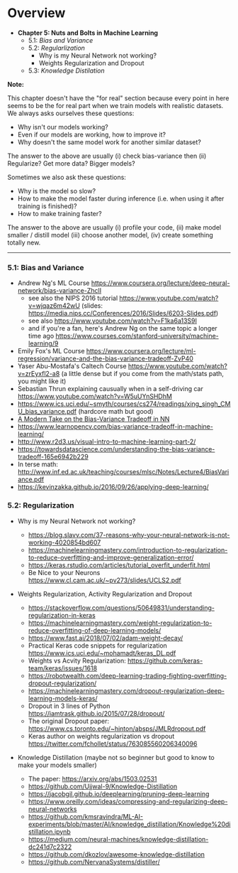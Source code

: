 # Overview

- **Chapter 5: Nuts and Bolts in Machine Learning** 
  - 5.1: *Bias and Variance*
  - 5.2: *Regularlization*
    - Why is my Neural Network not working?
    - Weights Regularization and Dropout
  - 5.3: *Knowledge Distilation*
  
**Note:** 

This chapter doesn't have the "for real" section because every point in here seems to be the for real part when we train models with realistic datasets. We always asks ourselves these questions:
  
  - Why isn't our models working?
  - Even if our models are working, how to improve it?  
  - Why doesn't the same model work for another similar dataset? 
  

The answer to the above are usually (i) check bias-variance then (ii) Regularize? Get more data? Bigger models?
  
Sometimes we also ask these questions:

  - Why is the model so slow?
  - How to make the model faster during inference (i.e. when using it after training is finished)?
  - How to make training faster? 
  
The answer to the above are usually (i) profile your code, (ii) make model smaller / distill model (iii) choose another model, (iv) create something totally new.

----


### 5.1: Bias and Variance

 - Andrew Ng's ML Course https://www.coursera.org/lecture/deep-neural-network/bias-variance-ZhclI 
   - see also the NIPS 2016 tutorial https://www.youtube.com/watch?v=wjqaz6m42wU (slides: https://media.nips.cc/Conferences/2016/Slides/6203-Slides.pdf) 
   - see also https://www.youtube.com/watch?v=F1ka6a13S9I
   - and if you're a fan, here's Andrew Ng on the same topic a longer time ago https://www.courses.com/stanford-university/machine-learning/9 
 - Emily Fox's ML Course https://www.coursera.org/lecture/ml-regression/variance-and-the-bias-variance-tradeoff-ZvP40
 - Yaser Abu-Mostafa's Caltech Course https://www.youtube.com/watch?v=zrEyxfl2-a8 (a little dense but if you come from the math/stats path, you might like it)
 - Sebastian Thrun explaining causually when in a self-driving car https://www.youtube.com/watch?v=W5uUYnSHDhM 
 - https://www.ics.uci.edu/~smyth/courses/cs274/readings/xing_singh_CMU_bias_variance.pdf (hardcore math but good)
 - [A Modern Take on the Bias-Variance Tradeoff in NN](https://arxiv.org/pdf/1810.08591.pdf)
 - https://www.learnopencv.com/bias-variance-tradeoff-in-machine-learning/
 - http://www.r2d3.us/visual-intro-to-machine-learning-part-2/
 - https://towardsdatascience.com/understanding-the-bias-variance-tradeoff-165e6942b229
 - In terse math: http://www.inf.ed.ac.uk/teaching/courses/mlsc/Notes/Lecture4/BiasVariance.pdf 
 - https://kevinzakka.github.io/2016/09/26/applying-deep-learning/
 
### 5.2: Regularization

 - Why is my Neural Network not working?
   - https://blog.slavv.com/37-reasons-why-your-neural-network-is-not-working-4020854bd607
   - https://machinelearningmastery.com/introduction-to-regularization-to-reduce-overfitting-and-improve-generalization-error/
   - https://keras.rstudio.com/articles/tutorial_overfit_underfit.html
   - Be Nice to your Neurons https://www.cl.cam.ac.uk/~pv273/slides/UCLS2.pdf
  
 - Weights Regularization, Activity Regularization and Dropout
    - https://stackoverflow.com/questions/50649831/understanding-regularization-in-keras
    - https://machinelearningmastery.com/weight-regularization-to-reduce-overfitting-of-deep-learning-models/
    - https://www.fast.ai/2018/07/02/adam-weight-decay/
    - Practical Keras code snippets for regularization https://www.ics.uci.edu/~mohamadt/keras_DL.pdf 
    - Weights vs Acvity Regularization: https://github.com/keras-team/keras/issues/1618
    - https://robotwealth.com/deep-learning-trading-fighting-overfitting-dropout-regularization/
    - https://machinelearningmastery.com/dropout-regularization-deep-learning-models-keras/
    - Dropout in 3 lines of Python https://iamtrask.github.io/2015/07/28/dropout/ 
    - The original Dropout paper: https://www.cs.toronto.edu/~hinton/absps/JMLRdropout.pdf
    - Keras author on weights regularization vs dropout https://twitter.com/fchollet/status/763085560206340096
   
 - Knowledge Distillation (maybe not so beginner but good to know to make your models smaller)
    - The paper: https://arxiv.org/abs/1503.02531 
    - https://github.com/Ujjwal-9/Knowledge-Distillation
    - https://jacobgil.github.io/deeplearning/pruning-deep-learning
    - https://www.oreilly.com/ideas/compressing-and-regularizing-deep-neural-networks
    - https://github.com/kmsravindra/ML-AI-experiments/blob/master/AI/knowledge_distillation/Knowledge%20distillation.ipynb
    - https://medium.com/neural-machines/knowledge-distillation-dc241d7c2322
    - https://github.com/dkozlov/awesome-knowledge-distillation
    - https://github.com/NervanaSystems/distiller/ 

